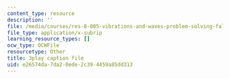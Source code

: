 ```yaml
---
content_type: resource
description: ''
file: /media/courses/res-8-005-vibrations-and-waves-problem-solving-fall-2012/e26574da7da20ede2c394459a85dd313_YbFgNsM6r44.srt
file_type: application/x-subrip
learning_resource_types: []
ocw_type: OCWFile
resourcetype: Other
title: 3play caption file
uid: e26574da-7da2-0ede-2c39-4459a85dd313
---
```

